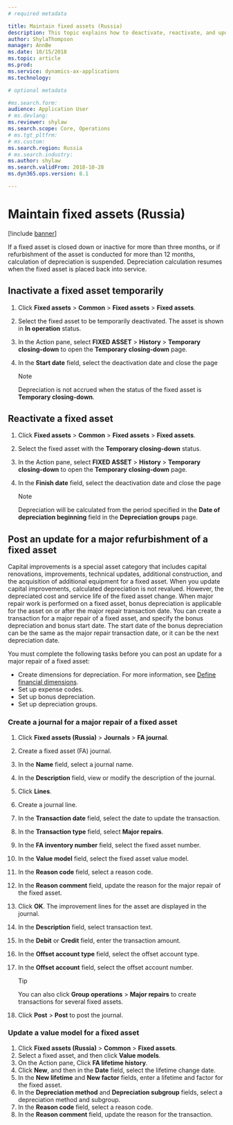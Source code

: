 ```yaml
---
# required metadata

title: Maintain fixed assets (Russia)
description: This topic explains how to deactivate, reactivate, and update a fixed asset in Microsoft Dynamics 365 for Finance and Operations in Russia.
author: ShylaThompson
manager: AnnBe
ms.date: 10/15/2018
ms.topic: article
ms.prod: 
ms.service: dynamics-ax-applications
ms.technology: 

# optional metadata

#ms.search.form:  
audience: Application User
# ms.devlang: 
ms.reviewer: shylaw
ms.search.scope: Core, Operations
# ms.tgt_pltfrm: 
# ms.custom: 
ms.search.region: Russia
# ms.search.industry: 
ms.author: shylaw
ms.search.validFrom: 2018-10-28
ms.dyn365.ops.version: 8.1

---
```


# Maintain fixed assets (Russia)
[!include [banner](../includes/banner.md)]

If a fixed asset is closed down or inactive for more than three months, or if refurbishment of the asset is conducted for more than 12 months, calculation of depreciation is suspended. Depreciation calculation resumes when the fixed asset is placed back into service.

## Inactivate a fixed asset temporarily

1.  Click **Fixed assets** \> **Common** \> **Fixed assets** \> **Fixed assets**.
2.  Select the fixed asset to be temporarily deactivated. The asset is shown in **In operation** status.
3.  In the Action pane, select **FIXED ASSET** \> **History** \> **Temporary closing-down** to open the **Temporary closing-down** page.
4.  In the **Start date** field, select the deactivation date and close the page
   
    > [!NOTE]
    > Depreciation is not accrued when the status of the fixed asset is **Temporary closing-down**.

## Reactivate a fixed asset

1.  Click **Fixed assets** \> **Common** \> **Fixed assets** \> **Fixed assets**.
2.  Select the fixed asset with the **Temporary closing-down** status.
3.   In the Action pane, select **FIXED ASSET** \> **History** \> **Temporary closing-down** to open the **Temporary closing-down** page.
4.  In the **Finish date** field, select the deactivation date and close the page

    > [!NOTE]
    > Depreciation will be calculated from the period specified in the **Date of depreciation beginning** field in the **Depreciation groups** page.

## Post an update for a major refurbishment of a fixed asset 

Capital improvements is a special asset category that includes capital renovations, improvements, technical updates, additional construction, and the acquisition of additional equipment for a fixed asset. When you update capital improvements, calculated depreciation is not revalued. However, the depreciated cost and service life of the fixed asset change. When major repair work is performed on a fixed asset, bonus depreciation is applicable for the asset on or after the major repair transaction date. You can create a transaction for a major repair of a fixed asset, and specify the bonus depreciation and bonus start date. The start date of the bonus depreciation can be the same as the major repair transaction date, or it can be the next depreciation date.

You must complete the following tasks before you can post an update for a major repair of a fixed asset:

  - Create dimensions for depreciation. For more information, see [Define financial dimensions](../general-ledger/tasks/define-financial-dimensions.md).
  - Set up expense codes. 
  - Set up bonus depreciation.
  - Set up depreciation groups.

### Create a journal for a major repair of a fixed asset

1.  Click **Fixed assets (Russia)** \> **Journals** \> **FA journal**.
2.  Create a fixed asset (FA) journal.
3.  In the **Name** field, select a journal name.
4.  In the **Description** field, view or modify the description of the journal.
5.  Click **Lines**.
6.  Create a journal line.
7.  In the **Transaction date** field, select the date to update the transaction.
8.  In the **Transaction type** field, select **Major repairs**.
9.  In the **FA inventory number** field, select the fixed asset number.
10. In the **Value model** field, select the fixed asset value model.
11. In the **Reason code** field, select a reason code.
12. In the **Reason comment** field, update the reason for the major repair of the fixed asset.
13. Click **OK**. The improvement lines for the asset are displayed in the journal.
14. In the **Description** field, select transaction text.
15. In the **Debit** or **Credit** field, enter the transaction amount.
16. In the **Offset account type** field, select the offset account type.
17. In the **Offset account** field, select the offset account number.
    > [!TIP]
    > You can also click **Group operations** > **Major repairs** to create transactions for several fixed assets.

18. Click **Post** \> **Post** to post the journal.

### Update a value model for a fixed asset

1.  Click **Fixed assets (Russia)** \> **Common** \> **Fixed assets**.
2.  Select a fixed asset, and then click **Value models**.
3.  On the Action pane, Click **FA lifetime history**.
4.  Click **New**, and then in the **Date** field, select the lifetime change date.
5.  In the **New lifetime** and **New factor** fields, enter a lifetime and factor for the fixed asset.
6.  In the **Depreciation method** and **Depreciation subgroup** fields, select a depreciation method and subgroup.
7.  In the **Reason code** field, select a reason code.
8.  In the **Reason comment** field, update the reason for the transaction.
